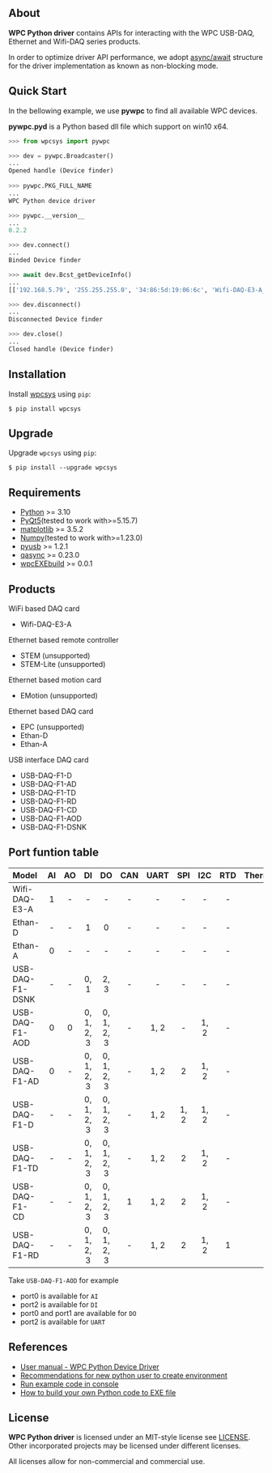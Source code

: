## About

**WPC Python driver** contains APIs for interacting with the WPC USB-DAQ, Ethernet and Wifi-DAQ series products.

In order to optimize driver API performance, we adopt [async/await](https://docs.python.org/3/library/asyncio.html) structure for the driver implementation as known as non-blocking mode. 

## Quick Start

In the bellowing example, we use **pywpc** to find all available WPC devices.

**pywpc.pyd** is a Python based dll file which support on win10 x64.

```python
>>> from wpcsys import pywpc

>>> dev = pywpc.Broadcaster()
...
Opened handle (Device finder)
 
>>> pywpc.PKG_FULL_NAME
...
WPC Python device driver

>>> pywpc.__version__
...
0.2.2

>>> dev.connect()
...
Binded Device finder

>>> await dev.Bcst_getDeviceInfo()
...
[['192.168.5.79', '255.255.255.0', '34:86:5d:19:06:6c', 'Wifi-DAQ-E3-A_R0.3.4']]

>>> dev.disconnect()
...
Disconnected Device finder

>>> dev.close()
...
Closed handle (Device finder)
```

## Installation

Install [wpcsys](https://pypi.org/project/wpcsys/) using `pip`:

```
$ pip install wpcsys
```

## Upgrade

Upgrade `wpcsys` using `pip`:

```
$ pip install --upgrade wpcsys
```

## Requirements

- [Python](https://www.python.org) \>= 3.10
- [PyQt5](https://pypi.org/project/PyQt5/)(tested to work with\>=5.15.7)
- [matplotlib](https://matplotlib.org/) \>= 3.5.2
- [Numpy](http://www.numpy.org)(tested to work with\>=1.23.0)
- [pyusb](https://pypi.org/project/pyusb/) \>= 1.2.1
- [qasync](https://pypi.org/project/qasync/) \>= 0.23.0
- [wpcEXEbuild](https://pypi.org/project/wpcEXEbuild/) \>= 0.0.1

## Products
 
WiFi based DAQ card
- Wifi-DAQ-E3-A

Ethernet based remote controller
- STEM (unsupported)
- STEM-Lite (unsupported)

Ethernet based motion card
- EMotion (unsupported)

Ethernet based DAQ card
- EPC (unsupported)
- Ethan-D
- Ethan-A

USB interface DAQ card
- USB-DAQ-F1-D
- USB-DAQ-F1-AD
- USB-DAQ-F1-TD
- USB-DAQ-F1-RD
- USB-DAQ-F1-CD
- USB-DAQ-F1-AOD
- USB-DAQ-F1-DSNK

## Port funtion table

| Model           | AI  | AO | DI         | DO         | CAN | UART | SPI | I2C  | RTD | Thermocouple |
|:----------------|:---:|:--:|:----------:|:----------:|:---:|:----:|:---:|:----:|:---:|:------------:|
| Wifi-DAQ-E3-A   | 1   | -  | -          | -          |-    |-     |-    |-     | -   |-             |
| Ethan-D         | -   | -  | 1          | 0          |-    |-     |-    |-     | -   |-             |
| Ethan-A         | 0   | -  | -          | -          |-    |-     |-    |-     | -   |-             |
| USB-DAQ-F1-DSNK | -   | -  | 0, 1       | 2, 3       |-    |-     |-    |-     | -   |-             |
| USB-DAQ-F1-AOD  | 0   | 0  | 0, 1, 2, 3 | 0, 1, 2, 3 |-    |1, 2  |-    | 1, 2 | -   |-             |
| USB-DAQ-F1-AD   | 0   | -  | 0, 1, 2, 3 | 0, 1, 2, 3 |-    |1, 2  |2    | 1, 2 | -   |-             |
| USB-DAQ-F1-D    | -   | -  | 0, 1, 2, 3 | 0, 1, 2, 3 |-    |1, 2  |1, 2 | 1, 2 | -   |-             |
| USB-DAQ-F1-TD   | -   | -  | 0, 1, 2, 3 | 0, 1, 2, 3 |-    |1, 2  |2    | 1, 2 | -   |1             |
| USB-DAQ-F1-CD   | -   | -  | 0, 1, 2, 3 | 0, 1, 2, 3 |1    |1, 2  |2    | 1, 2 | -   |-             |
| USB-DAQ-F1-RD   | -   | -  | 0, 1, 2, 3 | 0, 1, 2, 3 |-    |1, 2  |2    | 1, 2 | 1   |-             |

Take `USB-DAQ-F1-AOD` for example
- port0 is available for `AI`
- port2 is available for `DI`
- port0 and port1 are available for `DO`
- port2 is available for `UART`

## References

- [User manual - WPC Python Device Driver](https://wpc-systems-ltd.github.io/WPC_Python_driver_release/)
- [Recommendations for new python user to create environment](https://github.com/WPC-Systems-Ltd/WPC_Python_driver_release/wiki/How-to-install-miniconda-and-build-your-own-virtual-environment) 
- [Run example code in console](https://github.com/WPC-Systems-Ltd/WPC_Python_driver_release/wiki/How-to-run-WPC-Python-driver-example-code-in-console)
- [How to build your own Python code to EXE file](https://github.com/WPC-Systems-Ltd/WPC_Python_driver_release/wiki/How-to-build-your-own-Python-code-to-EXE-file)

## License

**WPC Python driver** is licensed under an MIT-style license see
[LICENSE](https://github.com/WPC-Systems-Ltd/WPC_Python_driver_release/blob/main/LICENSE). Other incorporated projects may be licensed under different licenses.

All licenses allow for non-commercial and commercial use.
